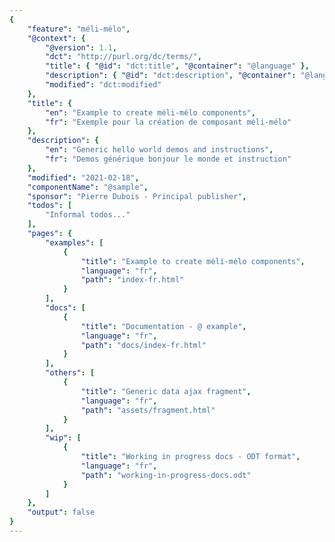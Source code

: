 ```yaml
---
{
	"feature": "méli-mélo",
	"@context": {
		"@version": 1.1,
		"dct": "http://purl.org/dc/terms/",
		"title": { "@id": "dct:title", "@container": "@language" },
		"description": { "@id": "dct:description", "@container": "@language" },
		"modified": "dct:modified"
	},
	"title": {
		"en": "Example to create méli-mélo components",
		"fr": "Exemple pour la création de composant méli-mélo"
	},
	"description": {
		"en": "Generic hello world demos and instructions",
		"fr": "Demos générique bonjour le monde et instruction"
	},
	"modified": "2021-02-18",
	"componentName": "@sample",
	"sponsor": "Pierre Dubois - Principal publisher",
	"todos": [
		"Informal todos..."
	],
	"pages": {
		"examples": [
			{
				"title": "Example to create méli-mélo components",
				"language": "fr",
				"path": "index-fr.html"
			}
		],
		"docs": [
			{
				"title": "Documentation - @ example",
				"language": "fr",
				"path": "docs/index-fr.html"
			}
		],
		"others": [
			{
				"title": "Generic data ajax fragment",
				"language": "fr",
				"path": "assets/fragment.html"
			}
		],
		"wip": [
			{
				"title": "Working in progress docs - ODT format",
				"language": "fr",
				"path": "working-in-progress-docs.odt"
			}
		]
	},
	"output": false
}
---
```

